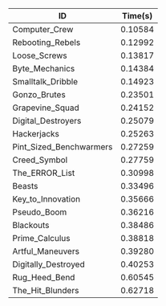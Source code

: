 |ID|Time(s)|
|-|-|
|Computer_Crew|0.10584|
|Rebooting_Rebels|0.12992|
|Loose_Screws|0.13817|
|Byte_Mechanics|0.14384|
|Smalltalk_Dribble|0.14923|
|Gonzo_Brutes|0.23501|
|Grapevine_Squad|0.24152|
|Digital_Destroyers|0.25079|
|Hackerjacks|0.25263|
|Pint_Sized_Benchwarmers|0.27259|
|Creed_Symbol|0.27759|
|The_ERROR_List|0.30998|
|Beasts|0.33496|
|Key_to_Innovation|0.35666|
|Pseudo_Boom|0.36216|
|Blackouts|0.38486|
|Prime_Calculus|0.38818|
|Artful_Maneuvers|0.39280|
|Digitally_Destroyed|0.40253|
|Rug_Heed_Bend|0.60545|
|The_Hit_Blunders|0.62718|
